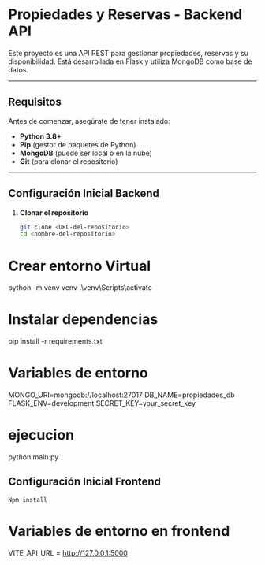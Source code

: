 # Propiedades y Reservas - Backend API

Este proyecto es una API REST para gestionar propiedades, reservas y su disponibilidad. Está desarrollada en Flask y utiliza MongoDB como base de datos.

---

## **Requisitos**

Antes de comenzar, asegúrate de tener instalado:

- **Python 3.8+**
- **Pip** (gestor de paquetes de Python)
- **MongoDB** (puede ser local o en la nube)
- **Git** (para clonar el repositorio)

---

## **Configuración Inicial Backend**

1. **Clonar el repositorio**
   ```bash
   git clone <URL-del-repositorio>
   cd <nombre-del-repositorio>

# Crear entorno Virtual
  python -m venv venv
  .\venv\Scripts\activate

# Instalar dependencias
  pip install -r requirements.txt

# Variables de entorno
  MONGO_URI=mongodb://localhost:27017
  DB_NAME=propiedades_db
  FLASK_ENV=development
  SECRET_KEY=your_secret_key
# ejecucion
  python main.py

## **Configuración Inicial Frontend**
    Npm install

# Variables de entorno en frontend
  VITE_API_URL = http://127.0.0.1:5000



